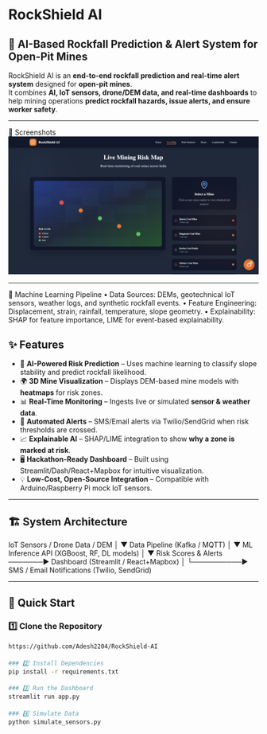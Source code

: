 # RockShield AI

## 🚨 AI-Based Rockfall Prediction & Alert System for Open-Pit Mines

RockShield AI is an **end-to-end rockfall prediction and real-time alert system** designed for **open-pit mines**.  
It combines **AI, IoT sensors, drone/DEM data, and real-time dashboards** to help mining operations **predict rockfall hazards, issue alerts, and ensure worker safety**.

---

📸 Screenshots
![image alt](https://github.com/Adesh2204/RockShield-AI/blob/7f6a9c0f006e2a9d265936c4ab768a0be13d98cb/RockShield-AI.png)

---

🧠 Machine Learning Pipeline
	•	Data Sources: DEMs, geotechnical IoT sensors, weather logs, and synthetic rockfall events.
	•	Feature Engineering: Displacement, strain, rainfall, temperature, slope geometry.
	•	Explainability: SHAP for feature importance, LIME for event-based explainability.

## ✨ Features

- 📡 **AI-Powered Risk Prediction** – Uses machine learning to classify slope stability and predict rockfall likelihood.
- 🌍 **3D Mine Visualization** – Displays DEM-based mine models with **heatmaps** for risk zones.
- 📊 **Real-Time Monitoring** – Ingests live or simulated **sensor & weather data**.
- 🔔 **Automated Alerts** – SMS/Email alerts via Twilio/SendGrid when risk thresholds are crossed.
- 📈 **Explainable AI** – SHAP/LIME integration to show **why a zone is marked at risk**.
- 🖥 **Hackathon-Ready Dashboard** – Built using Streamlit/Dash/React+Mapbox for intuitive visualization.
- 💡 **Low-Cost, Open-Source Integration** – Compatible with Arduino/Raspberry Pi mock IoT sensors.

---

## 🏗️ System Architecture
IoT Sensors / Drone Data / DEM
│
▼
Data Pipeline (Kafka / MQTT)
│
▼
ML Inference API (XGBoost, RF, DL models)
│
▼
Risk Scores & Alerts ───────► Dashboard (Streamlit / React+Mapbox)
│
└──────────► SMS / Email Notifications (Twilio, SendGrid)

---

## 🚀 Quick Start

### 1️⃣ Clone the Repository
```bash
https://github.com/Adesh2204/RockShield-AI

### 2️⃣ Install Dependencies
pip install -r requirements.txt

### 3️⃣ Run the Dashboard
streamlit run app.py

### 4️⃣ Simulate Data
python simulate_sensors.py

